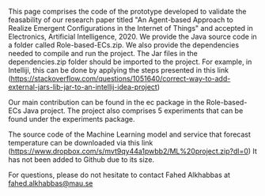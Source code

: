 This page comprises the code of the prototype developed to validate the feasability of our research paper titled "An Agent-based Approach to Realize Emergent Configurations in the Internet of Things" and accepted in Electronics, Artificial Intelligence, 2020.
We provide the Java source code in a folder called Role-based-ECs.zip. We also provide the dependencies needed to compile and run the project. The Jar files in the
dependencies.zip folder should be imported to the project. For example, in Intelliji, this can be done by applying the steps presented in this link (https://stackoverflow.com/questions/1051640/correct-way-to-add-external-jars-lib-jar-to-an-intellij-idea-project)

Our main contribution can be found in the ec package in the Role-based-ECs Java project. The project also comprises 5 experiments that can be found under the experiments
package. 


The source code of the Machine Learning model and service that forecast temperature can be downloaded via this link (https://www.dropbox.com/s/mvt9qy44a1pwbb2/ML%20project.zip?dl=0) 
It has not been added to Github due to its size. 

For questions, please do not hesitate to contact Fahed Alkhabbas at fahed.alkhabbas@mau.se
